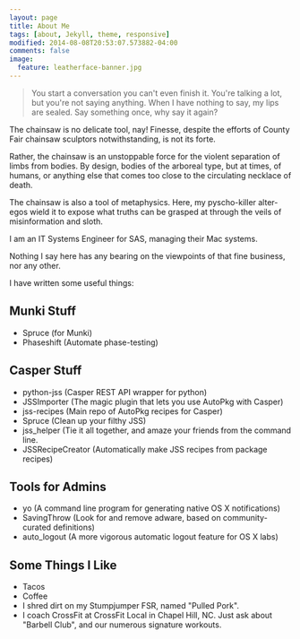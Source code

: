 ```yaml
---
layout: page
title: About Me
tags: [about, Jekyll, theme, responsive]
modified: 2014-08-08T20:53:07.573882-04:00
comments: false
image:
  feature: leatherface-banner.jpg
---
```

> You start a conversation you can't even finish it.
> You're talking a lot, but you're not saying anything.
> When I have nothing to say, my lips are sealed.
> Say something once, why say it again?

The chainsaw is no delicate tool, nay! Finesse, despite the efforts of County Fair chainsaw sculptors notwithstanding, is not its forte.

Rather, the chainsaw is an unstoppable force for the violent separation of limbs from bodies. By design, bodies of the arboreal type, but at times, of humans, or anything else that comes too close to the circulating necklace of death.

The chainsaw is also a tool of metaphysics. Here, my pyscho-killer alter-egos wield it to expose what truths can be grasped at through the veils of misinformation and sloth.

I am an IT Systems Engineer for SAS, managing their Mac systems.

Nothing I say here has any bearing on the viewpoints of that fine business, nor any other.

I have written some useful things:

## Munki Stuff
- Spruce (for Munki)
- Phaseshift (Automate phase-testing)

## Casper Stuff
- python-jss (Casper REST API wrapper for python)
- JSSImporter (The magic plugin that lets you use AutoPkg with Casper)
- jss-recipes (Main repo of AutoPkg recipes for Casper)
- Spruce (Clean up your filthy JSS)
- jss_helper (Tie it all together, and amaze your friends from the command line.
- JSSRecipeCreator (Automatically make JSS recipes from package recipes)

## Tools for Admins
- yo (A command line program for generating native OS X notifications)
- SavingThrow (Look for and remove adware, based on community-curated definitions)
- auto_logout (A more vigorous automatic logout feature for OS X labs)

## Some Things I Like
- Tacos
- Coffee
- I shred dirt on my Stumpjumper FSR, named "Pulled Pork".
- I coach CrossFit at CrossFit Local in Chapel Hill, NC. Just ask about "Barbell Club", and our numerous signature workouts.
